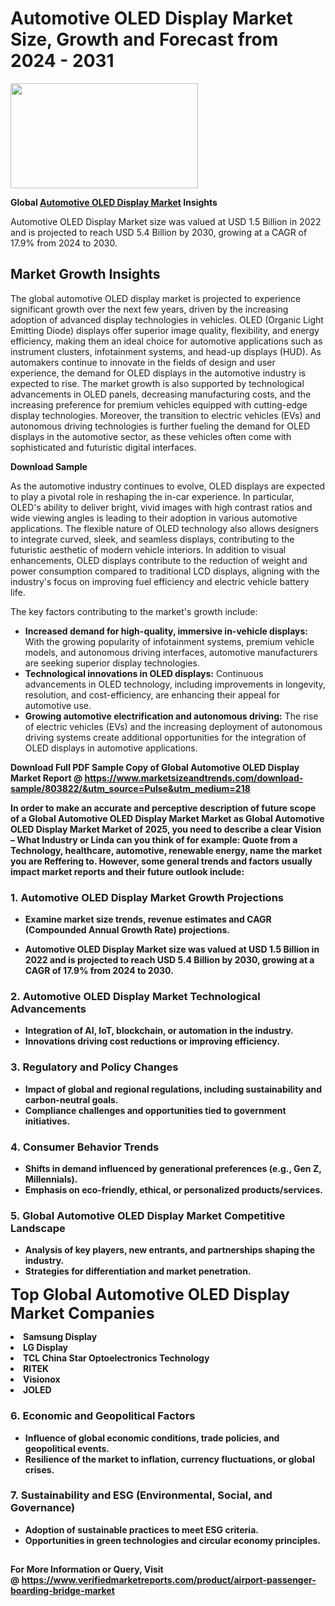 <H1>Automotive OLED Display Market Size, Growth and Forecast from 2024 - 2031</H1><img class="aligncenter size-medium wp-image-584254" src="https://thirdeyenews.in/wp-content/uploads/2024/09/Global-Market-Research-300x168.jpeg" alt="" width="300" height="168" /><p><strong>Global&nbsp;<a href="https://www.marketsizeandtrends.com/download-sample/803822/&amp;utm_source=Pulse&amp;utm_medium=218">Automotive OLED Display Market</a> Insights</strong></p><p>Automotive OLED Display Market size was valued at USD 1.5 Billion in 2022 and is projected to reach USD 5.4 Billion by 2030, growing at a CAGR of 17.9% from 2024 to 2030.</p><p><h2>Market Growth Insights</h2> <p>The global automotive OLED display market is projected to experience significant growth over the next few years, driven by the increasing adoption of advanced display technologies in vehicles. OLED (Organic Light Emitting Diode) displays offer superior image quality, flexibility, and energy efficiency, making them an ideal choice for automotive applications such as instrument clusters, infotainment systems, and head-up displays (HUD). As automakers continue to innovate in the fields of design and user experience, the demand for OLED displays in the automotive industry is expected to rise. The market growth is also supported by technological advancements in OLED panels, decreasing manufacturing costs, and the increasing preference for premium vehicles equipped with cutting-edge display technologies. Moreover, the transition to electric vehicles (EVs) and autonomous driving technologies is further fueling the demand for OLED displays in the automotive sector, as these vehicles often come with sophisticated and futuristic digital interfaces.</p> <p><strong>Download Sample</strong></p> <p>As the automotive industry continues to evolve, OLED displays are expected to play a pivotal role in reshaping the in-car experience. In particular, OLED's ability to deliver bright, vivid images with high contrast ratios and wide viewing angles is leading to their adoption in various automotive applications. The flexible nature of OLED technology also allows designers to integrate curved, sleek, and seamless displays, contributing to the futuristic aesthetic of modern vehicle interiors. In addition to visual enhancements, OLED displays contribute to the reduction of weight and power consumption compared to traditional LCD displays, aligning with the industry's focus on improving fuel efficiency and electric vehicle battery life.</p> <p>The key factors contributing to the market's growth include:</p> <ul> <li><strong>Increased demand for high-quality, immersive in-vehicle displays:</strong> With the growing popularity of infotainment systems, premium vehicle models, and autonomous driving interfaces, automotive manufacturers are seeking superior display technologies.</li> <li><strong>Technological innovations in OLED displays:</strong> Continuous advancements in OLED technology, including improvements in longevity, resolution, and cost-efficiency, are enhancing their appeal for automotive use.</li> <li><strong>Growing automotive electrification and autonomous driving:</strong> The rise of electric vehicles (EVs) and the increasing deployment of autonomous driving systems create additional opportunities for the integration of OLED displays in automotive applications.</li> </ul> <p><strong></p><p><span class=""><strong>Download Full PDF Sample Copy of Global Automotive OLED Display Market Report</strong> @ <a href="https://www.marketsizeandtrends.com/download-sample/803822/&amp;utm_source=Pulse&amp;utm_medium=218" target="_blank">https://www.marketsizeandtrends.com/download-sample/803822/&amp;utm_source=Pulse&amp;utm_medium=218</a></span></p><p>In order to make an accurate and perceptive description of future scope of a Global&nbsp;Automotive OLED Display Market Market as Global&nbsp;Automotive OLED Display Market Market of 2025, you need to describe a clear Vision &ndash; What Industry or Linda can you think of for example: Quote from a Technology, healthcare, automotive, renewable energy, name the market you are Reffering to. However, some general trends and factors usually impact market reports and their future outlook include:</p><h3>1.&nbsp;<strong>Automotive OLED Display Market Growth Projections</strong></h3><ul><li>Examine market size trends, revenue estimates and CAGR (Compounded Annual Growth Rate) projections.</li><li><p>Automotive OLED Display Market size was valued at USD 1.5 Billion in 2022 and is projected to reach USD 5.4 Billion by 2030, growing at a CAGR of 17.9% from 2024 to 2030.</p></li></ul><h3>2.&nbsp;<strong>Automotive OLED Display Market Technological Advancements</strong></h3><ul><li>Integration of AI, IoT, blockchain, or automation in the industry.</li><li>Innovations driving cost reductions or improving efficiency.</li></ul><h3>3.&nbsp;<strong>Regulatory and Policy Changes</strong></h3><ul><li>Impact of global and regional regulations, including sustainability and carbon-neutral goals.</li><li>Compliance challenges and opportunities tied to government initiatives.</li></ul><h3>4.&nbsp;<strong>Consumer Behavior Trends</strong></h3><ul><li>Shifts in demand influenced by generational preferences (e.g., Gen Z, Millennials).</li><li>Emphasis on eco-friendly, ethical, or personalized products/services.</li></ul><h3>5.&nbsp;<strong>Global Automotive OLED Display Market Competitive Landscape</strong></h3><ul><li>Analysis of key players, new entrants, and partnerships shaping the industry.</li><li>Strategies for differentiation and market penetration.</li></ul><p data-pm-slice="1 1 []"><span style="color: inherit; font-family: inherit; font-size: 25px;">Top Global Automotive OLED Display Market Companies</span></p><div class="" data-test-id=""><p><li>Samsung Display</li><li> LG Display</li><li> TCL China Star Optoelectronics Technology</li><li> RITEK</li><li> Visionox</li><li> JOLED</li></p></div><h3>6.&nbsp;<strong>Economic and Geopolitical Factors</strong></h3><ul><li>Influence of global economic conditions, trade policies, and geopolitical events.</li><li>Resilience of the market to inflation, currency fluctuations, or global crises.</li></ul><h3>7.&nbsp;<strong>Sustainability and ESG (Environmental, Social, and Governance)</strong></h3><ul><li>Adoption of sustainable practices to meet ESG criteria.</li><li>Opportunities in green technologies and circular economy principles.</li></ul><h2><strong style="font-size: 14px;">For More Information or Query, Visit @&nbsp;</strong><a style="background-color: #ffffff; font-size: 14px;" href="https://www.marketsizeandtrends.com/report/automotive-oled-display-market/" target="_blank">https://www.verifiedmarketreports.com/product/airport-passenger-boarding-bridge-market</a></h2>
